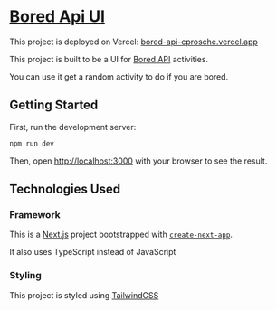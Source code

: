 # [Bored Api UI](https://bored-api-cprosche.vercel.app/)

This project is deployed on Vercel: [bored-api-cprosche.vercel.app](https://bored-api-cprosche.vercel.app/)

This project is built to be a UI for [Bored API](https://www.boredapi.com/documentation) activities.

You can use it get a random activity to do if you are bored.

## Getting Started

First, run the development server:

```bash
npm run dev
```

Then, open [http://localhost:3000](http://localhost:3000) with your browser to see the result.

## Technologies Used

### Framework

This is a [Next.js](https://nextjs.org/) project bootstrapped with [`create-next-app`](https://github.com/vercel/next.js/tree/canary/packages/create-next-app).

It also uses TypeScript instead of JavaScript

### Styling

This project is styled using [TailwindCSS](https://tailwindcss.com/docs/installation)
